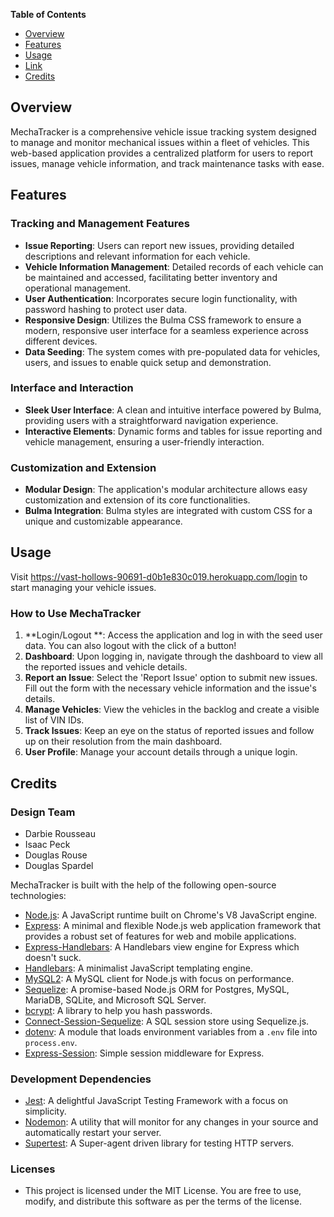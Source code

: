 
**Table of Contents**
- [Overview](#overview)
- [Features](#features)
- [Usage](#usage)
- [Link](#link)
- [Credits](#credit)

## Overview

MechaTracker is a comprehensive vehicle issue tracking system designed to manage and monitor mechanical issues within a fleet of vehicles. This web-based application provides a centralized platform for users to report issues, manage vehicle information, and track maintenance tasks with ease.

## Features

### Tracking and Management Features

- **Issue Reporting**: Users can report new issues, providing detailed descriptions and relevant information for each vehicle.
- **Vehicle Information Management**: Detailed records of each vehicle can be maintained and accessed, facilitating better inventory and operational management.
- **User Authentication**: Incorporates secure login functionality, with password hashing to protect user data.
- **Responsive Design**: Utilizes the Bulma CSS framework to ensure a modern, responsive user interface for a seamless experience across different devices.
- **Data Seeding**: The system comes with pre-populated data for vehicles, users, and issues to enable quick setup and demonstration.

### Interface and Interaction

- **Sleek User Interface**: A clean and intuitive interface powered by Bulma, providing users with a straightforward navigation experience.
- **Interactive Elements**: Dynamic forms and tables for issue reporting and vehicle management, ensuring a user-friendly interaction.

### Customization and Extension

- **Modular Design**: The application's modular architecture allows easy customization and extension of its core functionalities.
- **Bulma Integration**: Bulma styles are integrated with custom CSS for a unique and customizable appearance.

## Usage

Visit https://vast-hollows-90691-d0b1e830c019.herokuapp.com/login to start managing your vehicle issues.

### How to Use MechaTracker

1. **Login/Logout **: Access the application and log in with the seed user data. You can also logout with the click of a button!
2. **Dashboard**: Upon logging in, navigate through the dashboard to view all the reported issues and vehicle details.
3. **Report an Issue**: Select the 'Report Issue' option to submit new issues. Fill out the form with the necessary vehicle information and the issue's details.
4. **Manage Vehicles**: View the vehicles in the backlog and create a visible list of VIN IDs.
5. **Track Issues**: Keep an eye on the status of reported issues and follow up on their resolution from the main dashboard.
6. **User Profile**: Manage your account details through a unique login.

## Credits

### Design Team

- Darbie Rousseau
- Isaac Peck
- Douglas Rouse
- Douglas Spardel

MechaTracker is built with the help of the following open-source technologies:

- [Node.js](https://nodejs.org/): A JavaScript runtime built on Chrome's V8 JavaScript engine.
- [Express](https://expressjs.com/): A minimal and flexible Node.js web application framework that provides a robust set of features for web and mobile applications.
- [Express-Handlebars](https://www.npmjs.com/package/express-handlebars): A Handlebars view engine for Express which doesn't suck.
- [Handlebars](https://handlebarsjs.com/): A minimalist JavaScript templating engine.
- [MySQL2](https://www.npmjs.com/package/mysql2): A MySQL client for Node.js with focus on performance.
- [Sequelize](https://sequelize.org/): A promise-based Node.js ORM for Postgres, MySQL, MariaDB, SQLite, and Microsoft SQL Server.
- [bcrypt](https://www.npmjs.com/package/bcrypt): A library to help you hash passwords.
- [Connect-Session-Sequelize](https://www.npmjs.com/package/connect-session-sequelize): A SQL session store using Sequelize.js.
- [dotenv](https://www.npmjs.com/package/dotenv): A module that loads environment variables from a `.env` file into `process.env`.
- [Express-Session](https://www.npmjs.com/package/express-session): Simple session middleware for Express.

### Development Dependencies

- [Jest](https://jestjs.io/): A delightful JavaScript Testing Framework with a focus on simplicity.
- [Nodemon](https://nodemon.io/): A utility that will monitor for any changes in your source and automatically restart your server.
- [Supertest](https://www.npmjs.com/package/supertest): A Super-agent driven library for testing HTTP servers.

### Licenses

- This project is licensed under the MIT License. You are free to use, modify, and distribute this software as per the terms of the license.

